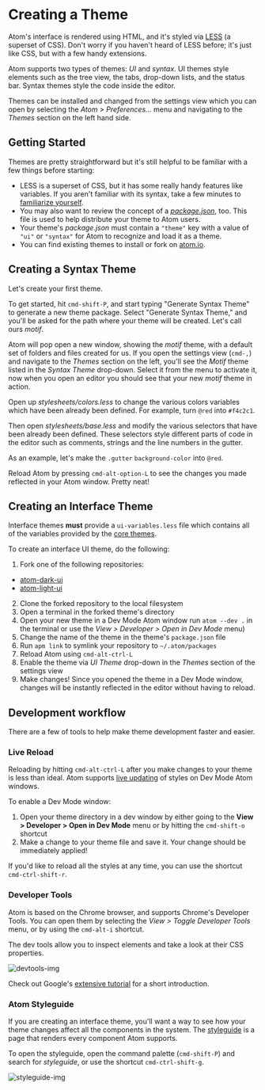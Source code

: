 # Creating a Theme

Atom's interface is rendered using HTML, and it's styled via [LESS] (a superset
of CSS). Don't worry if you haven't heard of LESS before; it's just like CSS,
but with a few handy extensions.

Atom supports two types of themes: _UI_ and _syntax_.  UI themes style
elements such as the tree view, the tabs, drop-down lists, and the status bar.
Syntax themes style the code inside the editor.

Themes can be installed and changed from the settings view which you can open
by selecting the _Atom > Preferences..._ menu and navigating to the _Themes_
section on the left hand side.

## Getting Started

Themes are pretty straightforward but it's still helpful to be familiar with
a few things before starting:

* LESS is a superset of CSS, but it has some really handy features like
  variables. If you aren't familiar with its syntax, take a few minutes
  to [familiarize yourself][less-tutorial].
* You may also want to review the concept of a _[package.json]_, too. This file
  is used to help distribute your theme to Atom users.
* Your theme's _package.json_ must contain a `"theme"` key with a value
  of `"ui"` or `"syntax"` for Atom to recognize and load it as a theme.
* You can find existing themes to install or fork on [atom.io](atomio).

## Creating a Syntax Theme

Let's create your first theme.

To get started, hit `cmd-shift-P`, and start typing "Generate Syntax Theme" to
generate a new theme package. Select "Generate Syntax Theme," and you'll be
asked for the path where your theme will be created. Let's call ours _motif_.

Atom will pop open a new window, showing the _motif_ theme, with a default set
of folders and files created for us. If you open the settings view (`cmd-,`)
and navigate to the _Themes_ section on the left, you'll see the _Motif_ theme
listed in the _Syntax Theme_ drop-down. Select it from the menu to activate it,
now when you open an editor you should see that your new _motif_ theme in
action.

Open up _stylesheets/colors.less_ to change the various colors variables which
have been already been defined. For example, turn `@red` into `#f4c2c1`.

Then open _stylesheets/base.less_ and modify the various selectors that have
been already been defined. These selectors style different parts of code in the
editor such as comments, strings and the line numbers in the gutter.

As an example, let's make the `.gutter` `background-color` into `@red`.

Reload Atom by pressing `cmd-alt-option-L` to see the changes you made reflected
in your Atom window. Pretty neat!

## Creating an Interface Theme

Interface themes **must** provide a `ui-variables.less` file which contains all
of the variables provided by the [core themes][ui-variables].

To create an interface UI theme, do the following:

1. Fork one of the following repositories:
  * [atom-dark-ui]
  * [atom-light-ui]
2. Clone the forked repository to the local filesystem
3. Open a terminal in the forked theme's directory
4. Open your new theme in a Dev Mode Atom window run `atom --dev .` in the
   terminal or use the _View > Developer > Open in Dev Mode_ menu)
5. Change the name of the theme in the theme's `package.json` file
6. Run `apm link` to symlink your repository to `~/.atom/packages`
7. Reload Atom using `cmd-alt-ctrl-L`
8. Enable the theme via _UI Theme_ drop-down in the _Themes_ section of the
   settings view
9. Make changes! Since you opened the theme in a Dev Mode window, changes will
   be instantly reflected in the editor without having to reload.

## Development workflow

There are a few of tools to help make theme development faster and easier.

### Live Reload

Reloading by hitting `cmd-alt-ctrl-L` after you make changes to your theme is
less than ideal. Atom supports [live updating][livereload] of styles on Dev Mode
Atom windows.

To enable a Dev Mode window:

1. Open your theme directory in a dev window by either going to the
   __View > Developer > Open in Dev Mode__ menu or by hitting the `cmd-shift-o`
  shortcut
2. Make a change to your theme file and save it. Your change should be
   immediately applied!

If you'd like to reload all the styles at any time, you can use the shortcut
`cmd-ctrl-shift-r`.

### Developer Tools

Atom is based on the Chrome browser, and supports Chrome's Developer Tools. You
can open them by selecting the _View > Toggle Developer Tools_ menu, or by
using the `cmd-alt-i` shortcut.

The dev tools allow you to inspect elements and take a look at their CSS
properties.

![devtools-img]

Check out Google's [extensive tutorial][devtools-tutorial] for a short
introduction.

### Atom Styleguide

If you are creating an interface theme, you'll want a way to see how your theme
changes affect all the components in the system. The [styleguide] is a page that
renders every component Atom supports.

To open the styleguide, open the command palette (`cmd-shift-P`) and search for
_styleguide_, or use the shortcut `cmd-ctrl-shift-g`.

![styleguide-img]

[atomio]: http://atom.io/packages
[less]: http://lesscss.org/
[git]: http://git-scm.com/
[atom]: https://atom.io/
[package.json]: ./creating-a-package.html#package-json
[less-tutorial]: https://speakerdeck.com/danmatthews/less-css
[devtools-tutorial]: https://developers.google.com/chrome-developer-tools/docs/elements
[ui-variables]: ./theme-variables.html
[livereload]: https://github.com/atom/dev-live-reload
[styleguide]: https://github.com/atom/styleguide
[atom-dark-ui]: https://github.com/atom/atom-dark-ui
[atom-light-ui]: https://github.com/atom/atom-light-ui
[styleguide-img]: https://f.cloud.github.com/assets/69169/1347390/2d431d98-36af-11e3-8f8e-3f4ce1e67adb.png
[devtools-img]: https://f.cloud.github.com/assets/69169/1347391/2d51f91c-36af-11e3-806f-f7b334af43e9.png
[themesettings-img]: https://f.cloud.github.com/assets/69169/1347569/3150bd0c-36b2-11e3-9d69-423503acfe3f.png
